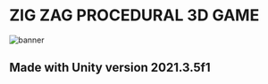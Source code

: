 # ZIG ZAG PROCEDURAL 3D GAME
![banner](https://aramirezz0110.github.io/portfolio/assets/img/portfolio/ZigZagProcedural.png)
## Made with Unity version 2021.3.5f1
